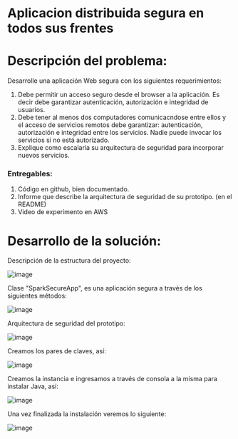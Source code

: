 # Aplicacion distribuida segura en todos sus frentes

# Descripción del problema:

Desarrolle una aplicación Web segura con los siguientes requerimientos:

1. Debe permitir un acceso seguro desde el browser a la aplicación. Es decir debe garantizar autenticación, autorización e integridad de usuarios.
2. Debe tener al menos dos computadores comunicacndose entre ellos y el acceso de servicios remotos debe garantizar: autenticación, autorización e integridad entre los servicios. Nadie puede invocar los servicios si no está autorizado.
3. Explique como escalaría su arquitectura de seguridad para incorporar nuevos servicios.

### Entregables:

1. Código en github, bien documentado.
2. Informe que describe la arquitectura de seguridad de su prototipo. (en el README)
3. Video de experimento en AWS

# Desarrollo de la solución:

Descripción de la estructura del proyecto: 

![image](https://user-images.githubusercontent.com/25957863/199262039-99dc53ef-656c-4426-b6fe-ddd8b7ba6c03.png)

Clase "SparkSecureApp", es una aplicación segura a través de los siguientes métodos:

![image](https://user-images.githubusercontent.com/25957863/199265735-601c48e7-292a-496a-a2bd-7af6faf70b34.png)

Arquitectura de seguridad del prototipo:

![image](https://user-images.githubusercontent.com/25957863/199260798-23c73adc-5965-4395-89b9-8d57e3ab980b.png)

Creamos los pares de claves, así:

![image](https://user-images.githubusercontent.com/25957863/199265641-58af9c20-91dd-4a88-97f1-1449da56be7a.png)

Creamos la instancia e ingresamos a través de consola a la misma para instalar Java, así:

![image](https://user-images.githubusercontent.com/25957863/199266897-1859a35d-be32-4fa2-917f-9b7cde137c97.png)

Una vez finalizada la instalación veremos lo siguiente:

![image](https://user-images.githubusercontent.com/25957863/199267251-99db892f-082c-443d-9c9d-fc8075caa557.png)

